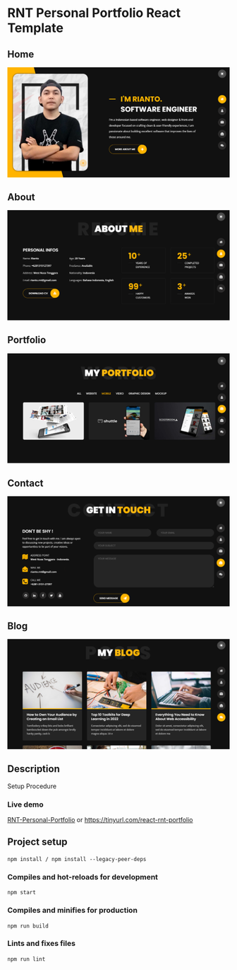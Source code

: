 # RNT Personal Portfolio React Template

## Home

[![](https://github.com/Rianto-RNT/rnt-portfolio-template/blob/main/rnt-portfolio-template/src/assets/overview/rnt-image-profile.png)](https://github.com/Rianto-RNT/rnt-portfolio-template)

## About

[![](https://github.com/Rianto-RNT/rnt-portfolio-template/blob/main/rnt-portfolio-template/src/assets/overview/rnt-image-about.png)](https://github.com/Rianto-RNT/rnt-portfolio-template)

## Portfolio

[![](https://github.com/Rianto-RNT/rnt-portfolio-template/blob/main/rnt-portfolio-template/src/assets/overview/rnt-image-portfolio.png)](https://github.com/Rianto-RNT/rnt-portfolio-template)

## Contact

[![](https://github.com/Rianto-RNT/rnt-portfolio-template/blob/main/rnt-portfolio-template/src/assets/overview/rnt-image-contact.png)](https://github.com/Rianto-RNT/rnt-portfolio-template)

## Blog

[![](https://github.com/Rianto-RNT/rnt-portfolio-template/blob/main/rnt-portfolio-template/src/assets/overview/rnt-image-blog.png)](https://github.com/Rianto-RNT/rnt-portfolio-template)

## Description

Setup Procedure

### Live demo

[RNT-Personal-Portfolio](https://62e67466ab662b4da8cc19dd--serene-frangollo-135efe.netlify.app/) or https://tinyurl.com/react-rnt-portfolio

## Project setup

```
npm install / npm install --legacy-peer-deps
```

### Compiles and hot-reloads for development

```
npm start
```

### Compiles and minifies for production

```
npm run build
```

### Lints and fixes files

```
npm run lint
```

